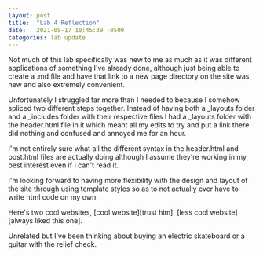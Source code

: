 ```yaml
---
layout: post
title:  "Lab 4 Reflection"
date:   2021-09-17 10:45:39 -0500
categories: lab update
---
```


  Not much of this lab specifically was new to me as much as it was different applications of something I've already
done, although just being able to create a .md file and have that link to a new page directory on the site was new and
also extremely convenient.

  Unfortunately I struggled far more than I needed to because I somehow spliced two different steps together. Instead of
having both a _layouts folder and a _includes folder with their respective files I had a _layouts folder with the header.html
file in it which meant all my edits to try and put a link there did nothing and confused and annoyed me for an hour.

  I'm not entirely sure what all the different syntax in the header.html and post.html files are actually doing although
I assume they're working in my best interest even if I can't read it.

  I'm looking forward to having more flexibility with the design and layout of the site through using template styles
so as to not actually ever have to write html code on my own.

  Here's two cool websites, [cool website][trust him], [less cool website][always liked this one].

  Unrelated but I've been thinking about buying an electric skateboard or a guitar with the relief check.

[Electric Skateboard]: https://www.google.com/url?sa=i&url=https%3A%2F%2Fcommons.wikimedia.org%2Fwiki%2FFile%3AElectric_Skateboard.png&psig=AOvVaw2JS05HGKV3-XSsfbzZzADY&ust=1632023773614000&source=images&cd=vfe&ved=0CAkQjRxqFwoTCIiz573Qh_MCFQAAAAAdAAAAABAI
[Guitar]: https://www.google.com/url?sa=i&url=https%3A%2F%2Fcommons.wikimedia.org%2Fwiki%2FFile%3AC.F._Martin_GRH_160_or_000-16RGT_cropped.png&psig=AOvVaw2eJKD4mQqrKwY-J3tYxF2O&ust=1632023887781000&source=images&cd=vfe&ved=0CAkQjRxqFwoTCPjxkPTQh_MCFQAAAAAdAAAAABAJ
[cool website]: https://matias.ma/nsfw/
[less cool website]: http://www.hasthelargehadroncolliderdestroyedtheworldyet.com/#:~:text=Has%20the%20Large%20Hadron%20Collider,NOPE.
